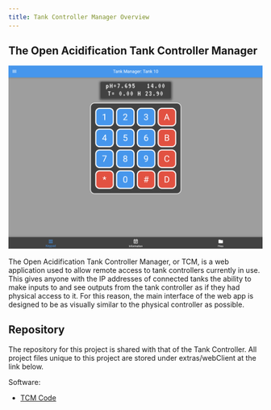 ```yaml
---
title: Tank Controller Manager Overview
---
```


## The Open Acidification Tank Controller Manager

![Tank Controller Manager Interface](/assets/images/TCM_front_page.png)

The Open Acidification Tank Controller Manager, or TCM, is a web application used to allow remote access to tank controllers currently in use.
This gives anyone with the IP addresses of connected tanks the ability to make inputs to and see outputs from the tank controller as if they had physical access to it.
For this reason, the main interface of the web app is designed to be as visually similar to the physical controller as possible.


## Repository

The repository for this project is shared with that of the Tank Controller. All project files unique to this project are stored under extras/webClient at the link below.

Software:

* [TCM Code](https://github.com/Open-Acidification/TankController/tree/main/extras/webClient)